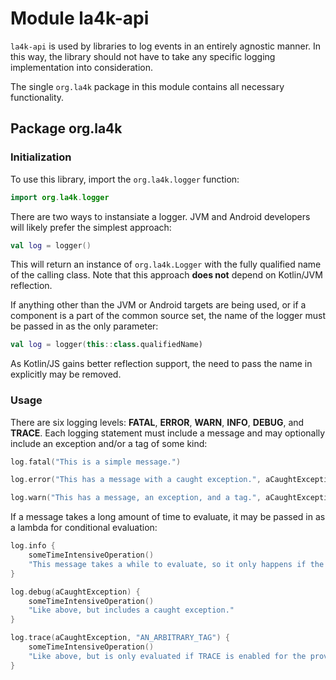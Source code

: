 # Module la4k-api

`la4k-api` is used by libraries to log events in an entirely agnostic manner. In this way, the
library should not have to take any specific logging implementation into consideration.

The single `org.la4k` package in this module contains all necessary functionality.

## Package org.la4k

### Initialization

To use this library, import the `org.la4k.logger` function:

```kotlin
import org.la4k.logger
```

There are two ways to instansiate a logger. JVM and Android developers will likely prefer the
simplest approach:

```kotlin
val log = logger()
```

This will return an instance of `org.la4k.Logger` with the fully qualified name of the calling
class. Note that this approach **does not** depend on Kotlin/JVM reflection.

If anything other than the JVM or Android targets are being used, or if a component is a part of
the common source set, the name of the logger must be passed in as the only parameter:

```kotlin
val log = logger(this::class.qualifiedName)
```

As Kotlin/JS gains better reflection support, the need to pass the name in explicitly may be
removed.

### Usage

There are six logging levels: **FATAL**, **ERROR**, **WARN**, **INFO**, **DEBUG**, and
**TRACE**. Each logging statement must include a message and may optionally include an exception
and/or a tag of some kind:

```kotlin
log.fatal("This is a simple message.")
```

```kotlin
log.error("This has a message with a caught exception.", aCaughtException)
```

```kotlin
log.warn("This has a message, an exception, and a tag.", aCaughtException, "AN_ARBITRARY_TAG")
```

If a message takes a long amount of time to evaluate, it may be passed in as a lambda for
conditional evaluation:

```kotlin
log.info {
    someTimeIntensiveOperation()
    "This message takes a while to evaluate, so it only happens if the INFO level is enabled."
}
```

```kotlin
log.debug(aCaughtException) {
    someTimeIntensiveOperation()
    "Like above, but includes a caught exception."
}
```

```kotlin
log.trace(aCaughtException, "AN_ARBITRARY_TAG") {
    someTimeIntensiveOperation()
    "Like above, but is only evaluated if TRACE is enabled for the provided tag."
}
```
